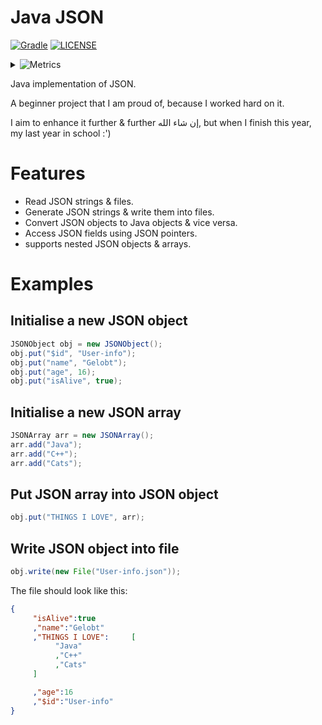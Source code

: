 # Java JSON
[![Gradle](https://img.shields.io/github/actions/workflow/status/iahmadgad/json-java/gradle.yml?label=Gradle&logo=gradle)](https://github.com/iahmadgad/json-java/actions/workflows/gradle.yml)
[![LICENSE](https://img.shields.io/github/license/iahmadgad/json-java.svg)](https://github.com/iahmadgad/json-java/blob/main/LICENSE)
<details>
     <summary><picture><img src="https://img.shields.io/badge/json--java-metrics-blue" alt="Metrics"></picture></summary>
     <img src="https://raw.githubusercontent.com/iahmadgad/iahmadgad/refs/heads/metrics/json-java.metrics.svg" alt="Metrics">     
</details>

Java implementation of JSON.

A beginner project that I am proud of, because I worked hard on it.

I aim to enhance it further & further إن شاء الله, but when I finish this year, my last year in school :')
# Features
- Read JSON strings & files.
- Generate JSON strings & write them into files.
- Convert JSON objects to Java objects & vice versa.
- Access JSON fields using JSON pointers.
- supports nested JSON objects & arrays.
# Examples
## Initialise a new JSON object
```java
JSONObject obj = new JSONObject();
obj.put("$id", "User-info");
obj.put("name", "Gelobt");
obj.put("age", 16);
obj.put("isAlive", true);
```
## Initialise a new JSON array
```java
JSONArray arr = new JSONArray();
arr.add("Java");
arr.add("C++");
arr.add("Cats");
```
## Put JSON array into JSON object
```java
obj.put("THINGS I LOVE", arr);
```
## Write JSON object into file
```java
obj.write(new File("User-info.json"));
```
The file should look like this:
```json
{
     "isAlive":true
     ,"name":"Gelobt"
     ,"THINGS I LOVE":     [
          "Java"
          ,"C++"
          ,"Cats"
     ]

     ,"age":16
     ,"$id":"User-info"
}
```
